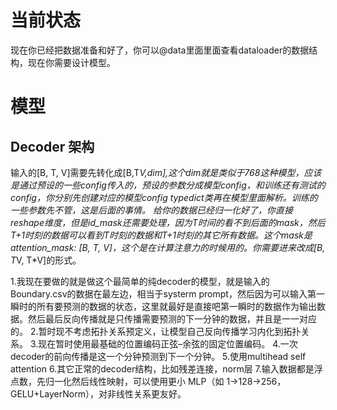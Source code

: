 # 当前状态
现在你已经把数据准备和好了，你可以@data里面里面查看dataloader的数据结构，现在你需要设计模型。

# 模型
## Decoder 架构
输入的[B, T, V]需要先转化成[B,T*V,dim],这个dim就是类似于768这种模型，应该是通过预设的一些config传入的，预设的参数分成模型config，和训练还有测试的config，你分别先创建对应的模型config typedict类再在模型里面解析。训练的一些参数先不管，这是后面的事情。
给你的数据已经归一化好了，你直接reshape维度，但是id_mask还需要处理，因为T时间的看不到后面的mask，然后T+1时刻的数据可以看到T时刻的数据和T+1时刻的其它所有数据。这个mask是attention_mask: [B, T, V]，这个是在计算注意力的时候用的。你需要进来改成[B, T*V, T*V]的形式。

1.我现在要做的就是做这个最简单的纯decoder的模型，就是输入的Boundary.csv的数据在最左边，相当于systerm prompt，然后因为可以输入第一瞬时的所有要预测的数据的状态，这里就最好是直接吧第一瞬时的数据作为输出数据。然后最后反向传播就是只传播需要预测的下一分钟的数据，并且是一一对应的。
2.暂时现不考虑拓扑关系预定义，让模型自己反向传播学习内化到拓扑关系。
3.现在暂时使用最基础的位置编码正弦–余弦的固定位置编码。
4.一次decoder的前向传播是这一个分钟预测到下一个分钟。
5.使用multihead self attention
6.其它正常的decoder结构，比如残差连接，norm层
7.输入数据都是浮点数，先归一化然后线性映射，可以使用更小 MLP（如 1→128→256，GELU+LayerNorm），对非线性关系更友好。
